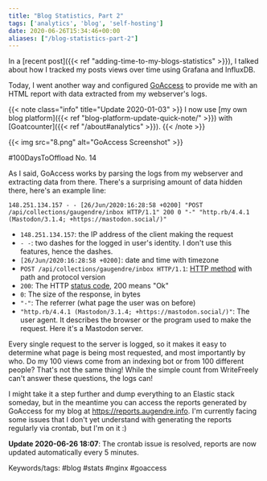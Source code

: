 ```yaml
---
title: "Blog Statistics, Part 2"
tags: ['analytics', 'blog', 'self-hosting']
date: 2020-06-26T15:34:46+00:00
aliases: ["/blog-statistics-part-2"]
---
```

In a [recent post]({{< ref "adding-time-to-my-blogs-statistics" >}}), I talked about how I tracked my posts views over time using Grafana and InfluxDB.

Today, I went another way and configured [GoAccess](http://goaccess.io/) to provide me with an HTML report with data extracted from my webserver's logs.

{{< note class="info" title="Update 2020-01-03" >}}
I now use [my own blog platform]({{< ref "blog-platform-update-quick-note/" >}}) with [Goatcounter]({{< ref "/about#analytics" >}}).
{{< /note >}}

{{< img src="8.png" alt="GoAccess Screenshot" >}}

#100DaysToOffload No. 14<!--more-->

As I said, GoAccess works by parsing the logs from my webserver and extracting data from there. There's a surprising amount of data hidden there, here's an example line:

```text
148.251.134.157 - - [26/Jun/2020:16:28:58 +0200] "POST /api/collections/gaugendre/inbox HTTP/1.1" 200 0 "-" "http.rb/4.4.1 (Mastodon/3.1.4; +https://mastodon.social/)"
```

* `148.251.134.157`: the IP address of the client making the request
* `- -`: two dashes for the logged in user's identity. I don't use this features, hence the dashes.
* `[26/Jun/2020:16:28:58 +0200]`: date and time with timezone
* `POST /api/collections/gaugendre/inbox HTTP/1.1`: [HTTP method](https://en.wikipedia.org/wiki/Hypertext_Transfer_Protocol#Request_methods) with path and protocol version
* `200`: The HTTP [status code](https://en.wikipedia.org/wiki/List_of_HTTP_status_codes), 200 means "Ok"
* `0`: The size of the response, in bytes
* `"-"`: The referrer (what page the user was on before)
* `"http.rb/4.4.1 (Mastodon/3.1.4; +https://mastodon.social/)"`: The user agent. It describes the browser or the program used to make the request. Here it's a Mastodon server.

Every single request to the server is logged, so it makes it easy to determine what page is being most requested, and most importantly by who. Do my 100 views come from an indexing bot or from 100 different people? That's not the same thing! While the simple count from WriteFreely can't answer these questions, the logs can!

I might take it a step further and dump everything to an Elastic stack someday, but in the meantime you can access the reports generated by GoAccess for my blog at https://reports.augendre.info. I'm currently facing some issues that I don't yet understand with generating the reports regularly via crontab, but I'm on it :)

**Update 2020-06-26 18:07**: The crontab issue is resolved, reports are now updated automatically every 5 minutes.

Keywords/tags:
#blog #stats #nginx #goaccess
